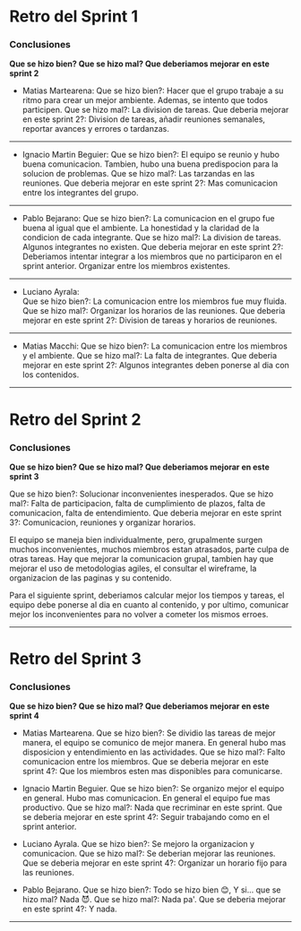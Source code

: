 # Retro del Sprint 1

### Conclusiones

**Que se hizo bien? Que se hizo mal? Que deberiamos mejorar en este sprint 2**

-  Matias Martearena:
   Que se hizo bien?: Hacer que el grupo trabaje a su ritmo para crear un mejor ambiente. Ademas, se intento que todos participen.
   Que se hizo mal?: La division de tareas.
   Que deberia mejorar en este sprint 2?: Division de tareas, añadir reuniones semanales, reportar avances y errores o tardanzas.

---

-  Ignacio Martin Beguier:
   Que se hizo bien?: El equipo se reunio y hubo buena comunicacion. Tambien, hubo una buena predispocion para la solucion de problemas.
   Que se hizo mal?: Las tarzandas en las reuniones.
   Que deberia mejorar en este sprint 2?: Mas comunicacion entre los integrantes del grupo.

---

-  Pablo Bejarano:
   Que se hizo bien?: La comunicacion en el grupo fue buena al igual que el ambiente. La honestidad y la claridad de la condicion de cada integrante.
   Que se hizo mal?: La division de tareas. Algunos integrantes no existen.
   Que deberia mejorar en este sprint 2?: Deberiamos intentar integrar a los miembros que no participaron en el sprint anterior. Organizar entre los miembros existentes.

---

-  Luciano Ayrala:  
   Que se hizo bien?: La comunicacion entre los miembros fue muy fluida.
   Que se hizo mal?: Organizar los horarios de las reuniones.
   Que deberia mejorar en este sprint 2?: Division de tareas y horarios de reuniones.

---

-  Matias Macchi:
   Que se hizo bien?: La comunicacion entre los miembros y el ambiente.
   Que se hizo mal?: La falta de integrantes.
   Que deberia mejorar en este sprint 2?: Algunos integrantes deben ponerse al dia con los contenidos.

---

# Retro del Sprint 2

### Conclusiones

**Que se hizo bien? Que se hizo mal? Que deberiamos mejorar en este sprint 3**

Que se hizo bien?: Solucionar inconvenientes inesperados.
Que se hizo mal?: Falta de participacion, falta de cumplimiento de plazos, falta de comunicacion, falta de entendimiento.
Que deberia mejorar en este sprint 3?: Comunicacion, reuniones y organizar horarios.

El equipo se maneja bien individualmente, pero, grupalmente surgen muchos inconvenientes, muchos miembros estan atrasados, parte culpa de otras tareas. Hay que mejorar la comunicacion grupal, tambien hay que mejorar el uso de metodologias agiles, el consultar el wireframe, la organizacion de las paginas y su contenido.

Para el siguiente sprint, deberiamos calcular mejor los tiempos y tareas, el equipo debe ponerse al dia en cuanto al contenido, y por ultimo, comunicar mejor los inconvenientes para no volver a cometer los mismos erroes.

---

# Retro del Sprint 3

### Conclusiones

**Que se hizo bien? Que se hizo mal? Que deberiamos mejorar en este sprint 4**

-  Matias Martearena.
   Que se hizo bien?: Se dividio las tareas de mejor manera, el equipo se comunico de mejor manera. En general hubo mas disposicion y entendimiento en las actividades.
   Que se hizo mal?: Falto comunicacion entre los miembros.
   Que se deberia mejorar en este sprint 4?: Que los miembros esten mas disponibles para comunicarse.

-  Ignacio Martin Beguier.
   Que se hizo bien?: Se organizo mejor el equipo en general. Hubo mas comunicacion. En general el equipo fue mas productivo.
   Que se hizo mal?: Nada que recriminar en este sprint.
   Que se deberia mejorar en este sprint 4?: Seguir trabajando como en el sprint anterior.

-  Luciano Ayrala.
   Que se hizo bien?: Se mejoro la organizacion y comunicacion.
   Que se hizo mal?: Se deberian mejorar las reuniones.
   Que se deberia mejorar en este sprint 4?: Organizar un horario fijo para las reuniones.

-  Pablo Bejarano.
   Que se hizo bien?: Todo se hizo bien 😊, Y si... que se hizo mal? Nada 😈.
   Que se hizo mal?: Nada pa'.
   Que se deberia mejorar en este sprint 4?: Y nada.

---
